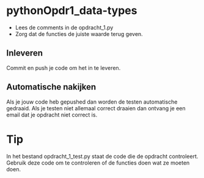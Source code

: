 # pythonOpdr1_data-types

- Lees de comments in de opdracht_1.py
- Zorg dat de functies de juiste waarde terug geven.

## Inleveren
Commit en push je code om het in te leveren.

## Automatische nakijken
Als je jouw code heb gepushed dan worden de testen automatische gedraaid. Als je testen niet allemaal correct draaien dan ontvang je een email dat je opdracht niet correct is.

# Tip

In het bestand opdracht_1_test.py staat de code die de opdracht controleert.
Gebruik deze code om te controleren of de functies doen wat ze moeten doen.

